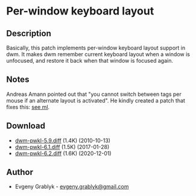 Per-window keyboard layout
==========================

Description
-----------
Basically, this patch implements per-window keyboard layout support in dwm. It
makes dwm remember current keyboard layout when a window is unfocused, and
restore it back when that window is focused again.

Notes
-----------
Andreas Amann pointed out that "you cannot switch between tags per mouse if an
alternate layout is activated". He kindly created a patch that fixes this:
[see ml](//lists.suckless.org/dev/1010/6195.html).

Download
--------
* [dwm-pwkl-5.9.diff](dwm-pwkl-5.9.diff) (1.4K) (2010-10-13)
* [dwm-pwkl-6.1.diff](dwm-pwkl-6.1.diff) (1.5K) (2017-01-28)
* [dwm-pwkl-6.2.diff](dwm-pwkl-6.2.diff) (1.6K) (2020-12-01)

Author
------
* Evgeny Grablyk - <evgeny.grablyk@gmail.com>
